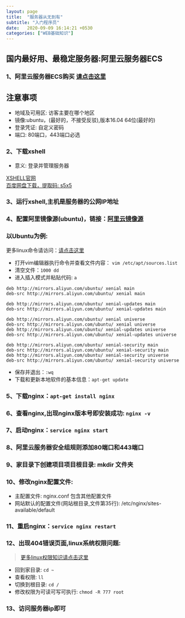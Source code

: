 ```yaml
---
layout: page
title:  "服务器从无到有"
subtitle: "入门程序员"
date:   2020-09-09 16:14:21 +0530
categories: ["WEB基础知识"]
---
```


## 国内最好用、最稳定服务器:阿里云服务器ECS

### 1、阿里云服务器ECS购买 <a href="https://www.aliyun.com/product/ecs?spm=5176.12825654.eofdhaal5.2.8dc02c4ayWhpWs">请点击这里</a>

## 注意事项

- 地域及可用区: 访客主要在哪个地区
- 镜像:ubuntu，(最好的，不接受反驳),版本16.04 64位(最好的)
- 登录凭证: 自定义密码
- 端口: 80端口，443端口必选

### 2、下载xshell
- 意义: 登录并管理服务器

<a href="https://www.netsarang.com/zh/xshell/">XSHELL官网</a>
<br>
<a href="https://pan.baidu.com/s/1VPB4UN_n2oWULnuCkHzDww">百度网盘下载，提取码: s5x5</a>

### 3、运行xshell,主机是服务器的公网IP地址

### 4、配置阿里镜像源(ubuntu)，链接：<a href="https://developer.aliyun.com/mirror/">阿里云镜像源</a>

### 以Ubuntu为例:
更多linux命令请访问：<a href="https://le1212123.github.io/web基础知识/2020/09/24/Linux.html">请点击这里</a>
- 打开vim编辑器执行命令并查看文件内容： `vim /etc/apt/sources.list`    
- 清空文件：`1000 dd`   
- 进入插入模式并粘贴代码: `a`

```
deb http://mirrors.aliyun.com/ubuntu/ xenial main
deb-src http://mirrors.aliyun.com/ubuntu/ xenial main

deb http://mirrors.aliyun.com/ubuntu/ xenial-updates main
deb-src http://mirrors.aliyun.com/ubuntu/ xenial-updates main

deb http://mirrors.aliyun.com/ubuntu/ xenial universe
deb-src http://mirrors.aliyun.com/ubuntu/ xenial universe
deb http://mirrors.aliyun.com/ubuntu/ xenial-updates universe
deb-src http://mirrors.aliyun.com/ubuntu/ xenial-updates universe

deb http://mirrors.aliyun.com/ubuntu/ xenial-security main
deb-src http://mirrors.aliyun.com/ubuntu/ xenial-security main
deb http://mirrors.aliyun.com/ubuntu/ xenial-security universe
deb-src http://mirrors.aliyun.com/ubuntu/ xenial-security universe

```
- 保存并退出：`:wq`
- 下载和更新本地软件的基本信息：`apt-get update`

### 5、下载nginx：`apt-get install nginx`
### 6、查看nginx,出现nginx版本号即安装成功: `nginx -v`
### 7、启动nginx：`service nginx start` 
### 8、阿里云服务器安全组规则添加80端口和443端口
### 9、家目录下创建项目项目根目录: mkdir 文件夹
### 10、修改nginx配置文件:

- 主配置文件: nginx.conf 包含其他配置文件
- 网站默认的配置文件(网站根目录,文件第35行): /etc/nginx/sites-available/default 

### 11、重启nginx：`service nginx restart `
### 12、出现404错误页面,linux系统权限问题:
> <a href="https://le1212123.github.io/web基础知识/2020/09/24/Linux.html" target="_blank">更多linux权限知识请点击这里</a>

- 回到家目录: `cd ~`
- 查看权限: `ll`
- 切换到根目录: `cd /`
- 修改权限为可读可写可执行: `chmod -R 777 root`

### 13、访问服务器ip即可